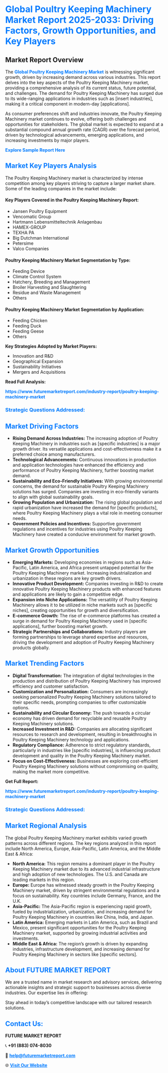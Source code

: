 <h1 style="color: #007BFF;">Global Poultry Keeping Machinery Market Report 2025-2033: Driving Factors, Growth Opportunities, and Key Players</h1>

<section id="overview">
<h2>Market Report Overview</h2>
<p>The <a href="https://www.futuremarketreport.com/industry-report/poultry-keeping-machinery-market" style="color: #007BFF; text-decoration: none;"><strong>Global Poultry Keeping Machinery Market</strong></a> is witnessing significant growth, driven by increasing demand across various industries. This report delves into the key aspects of the Poultry Keeping Machinery market, providing a comprehensive analysis of its current status, future potential, and challenges. The demand for Poultry Keeping Machinery has surged due to its wide-ranging applications in industries such as [insert industries], making it a critical component in modern-day [applications].</p>
<p>As consumer preferences shift and industries innovate, the Poultry Keeping Machinery market continues to evolve, offering both challenges and opportunities for stakeholders. The global market is expected to expand at a substantial compound annual growth rate (CAGR) over the forecast period, driven by technological advancements, emerging applications, and increasing investments by major players.</p>
</section>

<section id="overview">
<p><a href="https://www.futuremarketreport.com/request-sample/reportId=109419" style="color: #007BFF; text-decoration: none;"><strong>Explore Sample Report Here</strong></a></p>
</section>

<section id="key-players">
<h2 style="color: #007BFF;">Market Key Players Analysis</h2>
<p>The Poultry Keeping Machinery market is characterized by intense competition among key players striving to capture a larger market share. Some of the leading companies in the market include:</p>
<h4>Key Players Covered in the Poultry Keeping Machinery Report:</h4>
<ul><li>Jansen Poultry Equipment</li><li>Vencomatic Group</li><li>Hartmann Lebensmitteltechnik Anlagenbau</li><li>HAMEX-GROUP</li><li>TEXHA PA</li><li>Big Dutchman International</li><li>Petersime</li><li>Valco Companies</li></ul>
<h4>Poultry Keeping Machinery Market Segmentation by Type:</h4>
<ul><li>Feeding Device</li><li>Climate Control System</li><li>Hatchery, Breeding and Management</li><li>Broiler Harvesting and Slaughtering</li><li>Residue and Waste Management</li><li>Others</li></ul>

<h4>Poultry Keeping Machinery Market Segmentation by Application:</h4>
<ul><li>Feeding Chicken</li><li>Feeding Duck</li><li>Feeding Geese</li><li>Others</li></ul>
<p><strong>Key Strategies Adopted by Market Players:</strong></p>
<ul>
<li>Innovation and R&D</li>
<li>Geographical Expansion</li>
<li>Sustainability Initiatives</li>
<li>Mergers and Acquisitions</li>
</ul>
</section>

<section>
<p><strong>Read Full Analysis: </strong></p><a href="https://www.futuremarketreport.com/industry-report/poultry-keeping-machinery-market" style="color: #007BFF; text-decoration: none;"><strong>https://www.futuremarketreport.com/industry-report/poultry-keeping-machinery-market</strong></a>
<h3 style="color: #007BFF;">Strategic Questions Addressed:</h3>
</section>

<section id="driving-factors">
<h2 style="color: #007BFF;">Market Driving Factors</h2>
<ul>
<li><strong>Rising Demand Across Industries:</strong> The increasing adoption of Poultry Keeping Machinery in industries such as [specific industries] is a major growth driver. Its versatile applications and cost-effectiveness make it a preferred choice among manufacturers.</li>
<li><strong>Technological Advancements:</strong> Continuous innovations in production and application technologies have enhanced the efficiency and performance of Poultry Keeping Machinery, further boosting market demand.</li>
<li><strong>Sustainability and Eco-Friendly Initiatives:</strong> With growing environmental concerns, the demand for sustainable Poultry Keeping Machinery solutions has surged. Companies are investing in eco-friendly variants to align with global sustainability goals.</li>
<li><strong>Growing Population and Urbanization:</strong> The rising global population and rapid urbanization have increased the demand for [specific products], where Poultry Keeping Machinery plays a vital role in meeting consumer needs.</li>
<li><strong>Government Policies and Incentives:</strong> Supportive government regulations and incentives for industries using Poultry Keeping Machinery have created a conducive environment for market growth.</li>
</ul>
</section>

<section id="growth-opportunities">
<h2 style="color: #007BFF;">Market Growth Opportunities</h2>
<ul>
<li><strong>Emerging Markets:</strong> Developing economies in regions such as Asia-Pacific, Latin America, and Africa present untapped potential for the Poultry Keeping Machinery market. Increasing industrialization and urbanization in these regions are key growth drivers.</li>
<li><strong>Innovative Product Development:</strong> Companies investing in R&D to create innovative Poultry Keeping Machinery products with enhanced features and applications are likely to gain a competitive edge.</li>
<li><strong>Expansion into Niche Applications:</strong> The versatility of Poultry Keeping Machinery allows it to be utilized in niche markets such as [specific niches], creating opportunities for growth and diversification.</li>
<li><strong>E-commerce Growth:</strong> The rise of e-commerce platforms has created a surge in demand for Poultry Keeping Machinery used in [specific applications], further boosting market growth.</li>
<li><strong>Strategic Partnerships and Collaborations:</strong> Industry players are forming partnerships to leverage shared expertise and resources, driving the development and adoption of Poultry Keeping Machinery products globally.</li>
</ul>
</section>

<section id="trending-factors">
<h2 style="color: #007BFF;">Market Trending Factors</h2>
<ul>
<li><strong>Digital Transformation:</strong> The integration of digital technologies in the production and distribution of Poultry Keeping Machinery has improved efficiency and customer satisfaction.</li>
<li><strong>Customization and Personalization:</strong> Consumers are increasingly seeking personalized Poultry Keeping Machinery solutions tailored to their specific needs, prompting companies to offer customizable options.</li>
<li><strong>Sustainability and Circular Economy:</strong> The push towards a circular economy has driven demand for recyclable and reusable Poultry Keeping Machinery solutions.</li>
<li><strong>Increased Investment in R&D:</strong> Companies are allocating significant resources to research and development, resulting in breakthroughs in Poultry Keeping Machinery technology and applications.</li>
<li><strong>Regulatory Compliance:</strong> Adherence to strict regulatory standards, particularly in industries like [specific industries], is influencing product development and quality in the Poultry Keeping Machinery market.</li>
<li><strong>Focus on Cost-Effectiveness:</strong> Businesses are exploring cost-efficient Poultry Keeping Machinery solutions without compromising on quality, making the market more competitive.</li>
</ul>
</section>

<section>
<p><strong>Get Full Report: </strong></p><a href="https://www.futuremarketreport.com/industry-report/poultry-keeping-machinery-market" style="color: #007BFF; text-decoration: none;"><strong>https://www.futuremarketreport.com/industry-report/poultry-keeping-machinery-market</strong></a>
<h3 style="color: #007BFF;">Strategic Questions Addressed:</h3>
</section>


<section id="regional-analysis">
<h2 style="color: #007BFF;">Market Regional Analysis</h2>
<p>The global Poultry Keeping Machinery market exhibits varied growth patterns across different regions. The key regions analyzed in this report include North America, Europe, Asia-Pacific, Latin America, and the Middle East & Africa:</p>
<ul>
<li><strong>North America:</strong> This region remains a dominant player in the Poultry Keeping Machinery market due to its advanced industrial infrastructure and high adoption of new technologies. The U.S. and Canada are leading markets in this region.</li>
<li><strong>Europe:</strong> Europe has witnessed steady growth in the Poultry Keeping Machinery market, driven by stringent environmental regulations and a focus on sustainability. Key countries include Germany, France, and the U.K.</li>
<li><strong>Asia-Pacific:</strong> The Asia-Pacific region is experiencing rapid growth, fueled by industrialization, urbanization, and increasing demand for Poultry Keeping Machinery in countries like China, India, and Japan.</li>
<li><strong>Latin America:</strong> Emerging markets in Latin America, such as Brazil and Mexico, present significant opportunities for the Poultry Keeping Machinery market, supported by growing industrial activities and investments.</li>
<li><strong>Middle East & Africa:</strong> The region’s growth is driven by expanding industries, infrastructure development, and increasing demand for Poultry Keeping Machinery in sectors like [specific sectors].</li>
</ul>
</section>

<footer>
<h2 style="color: #007BFF;">About FUTURE MARKET REPORT</h2>
<p>We are a trusted name in market research and advisory services, delivering actionable insights and strategic support to businesses across diverse industries. Our expertise lies in offering:</p>

<p>Stay ahead in today’s competitive landscape with our tailored research solutions.</p>

<h2 style="color: #007BFF;">Contact Us:</h2>
<p><strong>FUTURE MARKET REPORT</strong></p>
<p>📞 <strong>+91 (883) 074-8030</strong></p>
<p>📧 <strong><a href="mailto:help@futuremarketreport.com" style="color: #007BFF;">help@futuremarketreport.com</a></strong></p>
<p>🌐 <strong><a href="https://www.futuremarketreport.com/" style="color: #007BFF;">Visit Our Website</a></strong></p>
</footer>